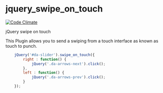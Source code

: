 jquery_swipe_on_touch
=====================

[![Code Climate](https://codeclimate.com/github/JBlond/jquery_swipe_on_touch/badges/gpa.svg)](https://codeclimate.com/github/JBlond/jquery_swipe_on_touch)

jQuery swipe on touch

This Plugin allows you to send a swiping from a touch interface as known as touch to punch.

```JavaScript
	jQuery('#da-slider').swipe_on_touch({
		right : function() {
			jQuery('.da-arrows-next').click();
		},
		left : function() {
			jQuery('.da-arrows-prev').click();
		}
	});
```
